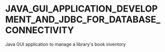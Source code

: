# JAVA_GUI_APPLICATION_DEVELOPMENT_AND_JDBC_FOR_DATABASE_CONNECTIVITY
Java GUI application to manage a library's book inventory
